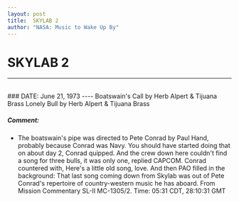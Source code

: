 ```yaml
---
layout: post
title:  SKYLAB 2
author: "NASA: Music to Wake Up By"
---
```


# SKYLAB 2
----
<br/>
### DATE: June 21, 1973
----
Boatswain's Call by Herb Alpert & Tijuana Brass
Lonely Bull by Herb Alpert & Tijuana Brass

##### Comment:
* The boatswain's pipe was directed to Pete Conrad by Paul Hand, probably because Conrad was Navy. You should have started doing that on about day 2, Conrad quipped. And the crew down here couldn't find a song for three bulls, it was only one, replied CAPCOM. Conrad countered with, Here's a little old song, love. And then PAO filled in the background: That last song coming down from Skylab was out of Pete Conrad's repertoire of country-western music he has aboard. From Mission Commentary SL-II MC-1305/2. Time: 05:31 CDT, 28:10:31 GMT

